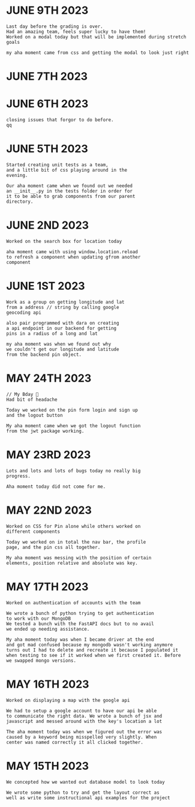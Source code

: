 # JUNE 9TH 2023
    Last day before the grading is over.
    Had an amazing team, feels super lucky to have them!
    Worked on a modal today but that will be implemented during stretch goals

    my aha moment came from css and getting the modal to look just right


# JUNE 7TH 2023


# JUNE 6TH 2023
    closing issues that forgor to do before.
    qq

# JUNE 5TH 2023
    Started creating unit tests as a team,
    and a little bit of css playing around in the
    evening.

    Our aha moment came when we found out we needed
    an __init__.py in the tests folder in order for
    it to be able to grab components from our parent
    directory.


# JUNE 2ND 2023
    Worked on the search box for location today

    aha moment came with using window.location.reload
    to refresh a component when updating gfrom another
    component


# JUNE 1ST 2023
    Work as a group on getting longitude and lat
    from a address // string by calling google
    geocoding api

    also pair programmed with dara on creating
    a api endpoint in our backend for getting
    pins in a radius of a long and lat

    my aha moment was when we found out why
    we couldn't get our longitude and latitude
    from the backend pin object.

# MAY 24TH 2023
    // My Bday 🎉
    Had bit of headache

    Today we worked on the pin form login and sign up
    and the logout button

    My aha moment came when we got the logout function
    from the jwt package working.

# MAY 23RD 2023
    Lots and lots and lots of bugs today no really big
    progress.

    Aha moment today did not come for me.

# MAY 22ND 2023
    Worked on CSS for Pin alone while others worked on
    different components

    Today we worked on in total the nav bar, the profile
    page, and the pin css all together.

    My aha moment was messing with the position of certain
    elements, position relative and absolute was key.

# MAY 17TH 2023
    Worked on authentication of accounts with the team

    We wrote a bunch of python trying to get authentication
    to work with our MongoDB
    We tested a bunch with the FastAPI docs but to no avail
    we ended up needing assistance.

    My aha moment today was when I became driver at the end
    and got mad confused because my mongodb wasn't working anymore
    turns out I had to delete and recreate it because I populated it
    when testing to see if it worked when we first created it. Before
    we swapped mongo versions.

# MAY 16TH 2023
    Worked on displaying a map with the google api

    We had to setup a google account to have our api be able
    to communicate the right data. We wrote a bunch of jsx and
    javascript and messed around with the key's location a lot

    The aha moment today was when we figured out the error was
    caused by a keyword being misspelled very slightly. When
    center was named correctly it all clicked together.

# MAY 15TH 2023
    We concepted how we wanted out database model to look today

    We wrote some python to try and get the layout correct as
    well as write some instructional api examples for the project
